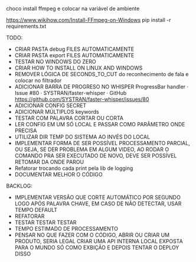 choco install ffmpeg e colocar na variável de ambiente

https://www.wikihow.com/Install-FFmpeg-on-Windows
pip install -r requirements.txt

TODO: 

- CRIAR PASTA debug FILES AUTOMATICAMENTE
- CRIAR PASTA export FILES AUTOMATICAMENTE
- TESTAR NO WINDOWS DO ZERO
- CRIAR HOW TO INSTALL ON LINUX AND WINDOWS
- REMOVER LÓGICA DE SECONDS_TO_CUT do reconhecimento de fala e colocar no filtrador
- ADICIONAR BARRA DE PROGRESO NO WHISPER ProgressBar handler · Issue #80 · SYSTRAN/faster-whisper · GitHub
https://github.com/SYSTRAN/faster-whisper/issues/80
- ADICIONAR CONFIG SECRET
- ADICIONAR MÚLTIPLOS keywords
- TESTAR COM PALAVRA CORTAR OU CORTA 
- LER CONFIG EM UM SÓ LOCAL E PASSAR COMO PARÂMETRO ONDE PRECISA
- UTILIZAR DIR TEMP DO SISTEMA AO INVÉS DO LOCAL
- IMPLEMENTAR FORMA DE SER POSSÍVEL PROCESSAMENTO PARCIAL, OU SEJA, SE DER PROBLEMA EM ALGUM VIDEO, AO RODAR O COMANDO PRA SER EXECUTADO DE NOVO, DEVE SER POSSÍVEL RETOMAR DA ONDE PAROU
- Refatorar trocando cada print pela lib de logging
- DOCUMENTAR MELHOR O CÓDIGO


BACKLOG:

- IMPLEMENTAR VERSÃO QUE CORTE AUTOMÁTICO POR SEGUNDO LOGO APÓS PALAVRA CHAVE, EM CASO DE NÃO DETECTAR, USAR TEMPO DEFAULT
- REFATORAR
- TESTAR TESTAR TESTAR
- TEMPO ESTIMADO DE PROCESSAMENTO
- PENSAR NO QUE FAZER COM O CÓDIGO, ABRIR OU CRIAR UM PRODUTO, SERIA LEGAL CRIAR UMA API INTERNA LOCAL EXPOSTA PARA O MUNDO SÓ COMO EXBIÇÃO E DEPOIS TENTAR O DEPLOY DISSO